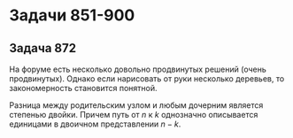 # Задачи 851-900

## Задача 872

На форуме есть несколько довольно продвинутых решений (очень продвинутых).
Однако если нарисовать от руки несколько деревьев, то закономерность становится понятной.

Разница между родительским узлом и любым дочерним является степенью двойки.
Причем путь от $n$ к $k$ однозначно описывается единицами в двоичном представлении $n-k$.
